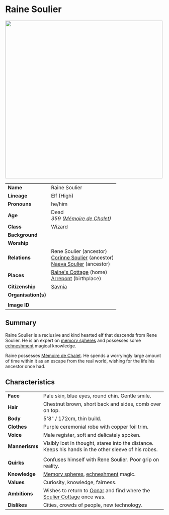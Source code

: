 # Raine Soulier

<img src="https://raw.githubusercontent.com/jesskelsall/astarus-images/main/characters/portraits/imageid.png" height="500" />

|||
| --- | --- |
| **Name** | Raine Soulier | character.4
| **Lineage** | Elf (High) |
| **Pronouns** | he/him |
| **Age** | Dead<br>*359 ([Mémoire de Chalet](../items/echneshment/memory-spheres/memoire-de-chalet.md))* |
| **Class** | Wizard |
| **Background** | |
| **Worship** | |
| **Relations** | Rene Soulier (ancestor)<br>[Corinne Soulier](corinne-soulier.md) (ancestor)<br>[Naeva Soulier](naeva-soulier.md) (ancestor) |
| **Places** | [Raine's Cottage](../places/buildings/houses/raines-cottage.md) (home)<br>[Arrepont](../places/cities/arrepont.md) (birthplace) |
| **Citizenship** | [Savnia](../civilisations/nilsavnic-alliance/states/savnia.md) |
| **Organisation(s)** | |
|||
| **Image ID** | |

## Summary

Raine Soulier is a reclusive and kind hearted elf that descends from Rene Soulier. He is an expert on [memory spheres](../items/echneshment/memory-spheres/memory-sphere.md) and possesses some [echneshment](../mechanics/magic/echneshment.md) magical knowledge.

Raine possesses [Mémoire de Chalet](../items/echneshment/memory-spheres/memoire-de-chalet.md). He spends a worryingly large amount of time within it as an escape from the real world, wishing for the life his ancestor once had.

## Characteristics

| | |
| --- | --- |
| **Face** | Pale skin, blue eyes, round chin. Gentle smile. | characteristics.2
| **Hair** | Chestnut brown, short back and sides, comb over on top. |
| **Body** | 5'8" / 172cm, thin build. |
| **Clothes** | Purple ceremonial robe with copper foil trim. |
| **Voice** | Male register, soft and delicately spoken. |
| **Mannerisms** | Visibly lost in thought, stares into the distance. Keeps his hands in the other sleeve of his robes. |
| | |
| **Quirks** | Confuses himself with Rene Soulier. Poor grip on reality. |
| **Knowledge** | [Memory spheres](../items/echneshment/memory-spheres/memory-sphere.md), [echneshment](../mechanics/magic/echneshment.md) magic. |
| **Values** | Curiosity, knowledge, fairness. |
| **Ambitions** | Wishes to return to [Oonar](../celestial-objects/oonar.md) and find where the [Soulier Cottage](../places/buildings/houses/soulier-cottage.md) once was. |
| **Dislikes** | Cities, crowds of people, new technology. |
